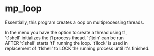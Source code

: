 # mp_loop

Essentially, this program creates a loop on multiprocessing threads.<br>
<br>
In the menu you have the option to create a thread using t1,<br>
't1shell' initializes the t1 process thread. 't1join' can be run<br>
AFTER 't1shell' starts 't1' running the loop. 't1lock' is used in <br>
replacement of 't1shell' to LOCK the running process until it's finished.<br>

